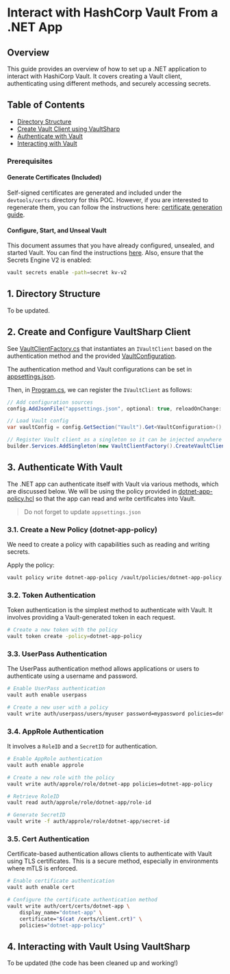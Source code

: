 # Interact with HashCorp Vault From a .NET App

## Overview

This guide provides an overview of how to set up a .NET application to interact with HashiCorp Vault. It covers creating a Vault client, authenticating using different methods, and securely accessing secrets.

## Table of Contents

- [Directory Structure](#1-directory-structure)
- [Create Vault Client using VaultSharp](#2-create-and-configure-vaultsharp-client)
- [Authenticate with Vault](#3-authenticate-with-vault)
- [Interacting with Vault](#4-interacting-with-vault-using-vaultsharp)

### Prerequisites

#### Generate Certificates (Included)
Self-signed certificates are generated and included under the `devtools/certs` directory for this POC. However, if you are interested to regenerate them, you can follow the instructions here: [certificate generation guide](../../docs/miscellaneous/self-signed-certs.md).

#### Configure, Start, and Unseal Vault
This document assumes that you have already configured, unsealed, and started Vault. You can find the instructions [here](../../docs/miscellaneous/start-and-unseal.md).
Also, ensure that the Secrets Engine V2 is enabled:
```bash
vault secrets enable -path=secret kv-v2
```

## 1. Directory Structure
To be updated.

## 2. Create and Configure VaultSharp Client

See [VaultClientFactory.cs](../../src/VaultDemo.Console/Factories/VaultClientFactory.cs) that instantiates an `IVaultClient` based on the authentication method and the provided [VaultConfiguration](../../src/VaultDemo.Console/Models/VaultConfiguration.cs).

The authentication method and Vault configurations can be set in [appsettings.json](../../src/VaultDemo.Console/appsettings.json).

Then, in [Program.cs](../../src/VaultDemo.Console/Program.cs), we can register the `IVaultClient` as follows:

```csharp
// Add configuration sources
config.AddJsonFile("appsettings.json", optional: true, reloadOnChange: true);

// Load Vault config
var vaultConfig = config.GetSection("Vault").Get<VaultConfiguration>();

// Register Vault client as a singleton so it can be injected anywhere
builder.Services.AddSingleton(new VaultClientFactory().CreateVaultClient(vaultConfig));
```

## 3. Authenticate With Vault

The .NET app can authenticate itself with Vault via various methods, which are discussed below. We will be using the policy provided in [dotnet-app-policy.hcl](../../devtools/vault/config/vault.hcl) so that the app can read and write certificates into Vault.

> Do not forget to update `appsettings.json`

### 3.1. Create a New Policy (dotnet-app-policy)
We need to create a policy with capabilities such as reading and writing secrets.

Apply the policy:
```bash
vault policy write dotnet-app-policy /vault/policies/dotnet-app-policy.hcl
```

### 3.2. Token Authentication
Token authentication is the simplest method to authenticate with Vault. It involves providing a Vault-generated token in each request.

```bash
# Create a new token with the policy
vault token create -policy=dotnet-app-policy
```

### 3.3. UserPass Authentication
The UserPass authentication method allows applications or users to authenticate using a username and password.

```bash
# Enable UserPass authentication
vault auth enable userpass

# Create a new user with a policy
vault write auth/userpass/users/myuser password=mypassword policies=dotnet-app-policy
```

### 3.4. AppRole Authentication
It involves a `RoleID` and a `SecretID` for authentication.

```bash
# Enable AppRole authentication
vault auth enable approle

# Create a new role with the policy
vault write auth/approle/role/dotnet-app policies=dotnet-app-policy

# Retrieve RoleID
vault read auth/approle/role/dotnet-app/role-id

# Generate SecretID
vault write -f auth/approle/role/dotnet-app/secret-id
```

### 3.5. Cert Authentication
Certificate-based authentication allows clients to authenticate with Vault using TLS certificates. This is a secure method, especially in environments where mTLS is enforced.

```bash
# Enable certificate authentication
vault auth enable cert

# Configure the certificate authentication method
vault write auth/cert/certs/dotnet-app \
    display_name="dotnet-app" \
    certificate="$(cat /certs/client.crt)" \
    policies="dotnet-app-policy"
```

## 4. Interacting with Vault Using VaultSharp
To be updated (the code has been cleaned up and working!)